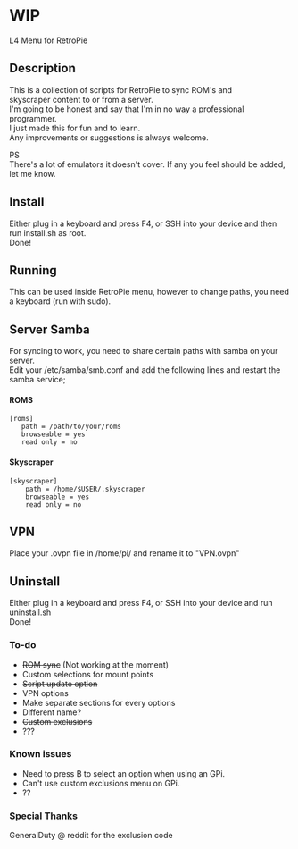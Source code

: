 # WIP

L4 Menu for RetroPie

## Description
This is a collection of scripts for RetroPie to sync ROM's and  
skyscraper content to or from a server.  
I'm going to be honest and say that I'm in no way a professional programmer.  
I just made this for fun and to learn.  
Any improvements or suggestions is always welcome.

PS  
There's a lot of emulators it doesn't cover. If any you feel should be added, let me know.

## Install
Either plug in a keyboard and press F4, or SSH into your device and then run install.sh as root.  
Done!

## Running
This can be used inside RetroPie menu, however to change paths, you need a keyboard (run with sudo).

## Server Samba
For syncing to work, you need to share certain paths with samba on your server.  
Edit your /etc/samba/smb.conf and add the following lines and restart the samba service;

#### ROMS
```
[roms]
   path = /path/to/your/roms
   browseable = yes
   read only = no
```

#### Skyscraper
```
[skyscraper]
    path = /home/$USER/.skyscraper
    browseable = yes
    read only = no
```

## VPN
Place your .ovpn file in /home/pi/ and rename it to "VPN.ovpn"

## Uninstall
Either plug in a keyboard and press F4, or SSH into your device and run uninstall.sh  
Done!

### To-do
* ~~ROM sync~~ (Not working at the moment)
* Custom selections for mount points
* ~~Script update option~~
* VPN options
* Make separate sections for every options
* Different name?
* ~~Custom exclusions~~
* ???  

### Known issues
* Need to press B to select an option when using an GPi.  
* Can't use custom exclusions menu on GPi.
* ??

### Special Thanks
GeneralDuty @ reddit for the exclusion code
